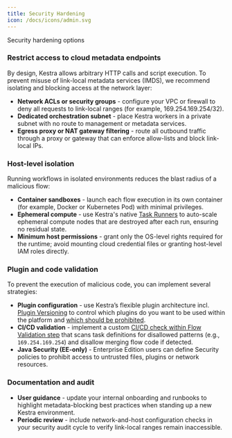 ```yaml
---
title: Security Hardening
icon: /docs/icons/admin.svg
---
```


Security hardening options

### Restrict access to cloud metadata endpoints

By design, Kestra allows arbitrary HTTP calls and script execution. To prevent misuse of link-local metadata services (IMDS), we recommend isolating and blocking access at the network layer:

- **Network ACLs or security groups** - configure your VPC or firewall to deny all requests to link-local ranges (for example, 169.254.169.254/32).
- **Dedicated orchestration subnet** - place Kestra workers in a private subnet with no route to management or metadata services.
- **Egress proxy or NAT gateway filtering** - route all outbound traffic through a proxy or gateway that can enforce allow-lists and block link-local IPs.

### Host-level isolation

Running workflows in isolated environments reduces the blast radius of a malicious flow:

- **Container sandboxes** - launch each flow execution in its own container (for example, Docker or Kubernetes Pod) with minimal privileges.
- **Ephemeral compute** - use Kestra's native [Task Runners](../06.enterprise/04.scalability/task-runners.md) to auto-scale ephemeral compute nodes that are destroyed after each run, ensuring no residual state.
- **Minimum host permissions** - grant only the OS-level rights required for the runtime; avoid mounting cloud credential files or granting host-level IAM roles directly.

### Plugin and code validation

To prevent the execution of malicious code, you can implement several strategies:

- **Plugin configuration** - use Kestra’s flexible plugin architecture incl. [Plugin Versioning](../06.enterprise/05.instance/versioned-plugins.md) to control which plugins do you want to be used within the platform and [which should be prohibited](../06.enterprise/02.governance/worker-isolation.md).
- **CI/CD validation** - implement a custom [CI/CD check within Flow Validation step](../version-control-cicd/cicd/index.md) that scans task definitions for disallowed patterns (e.g., `169.254.169.254`) and disallow merging flow code if detected.
- **Java Security (EE-only)** - Enterprise Edition users can define Security policies to prohibit access to untrusted files, plugins or network resources.

### Documentation and audit

- **User guidance** - update your internal onboarding and runbooks to highlight metadata-blocking best practices when standing up a new Kestra environment.
- **Periodic review** - include network-and-host configuration checks in your security audit cycle to verify link-local ranges remain inaccessible.


